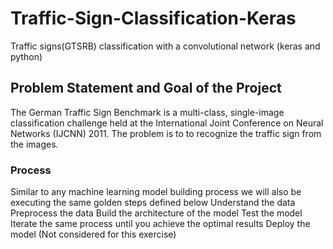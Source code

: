 # Traffic-Sign-Classification-Keras
Traffic signs(GTSRB) classification with a convolutional network (keras and python)
## Problem Statement and Goal of the Project
The German Traffic Sign Benchmark is a multi-class, single-image classification challenge held at the International Joint Conference on Neural Networks (IJCNN) 2011.
The problem is to to recognize the traffic sign from the images.

### Process

Similar to any machine learning model building process we will also be executing the same golden steps defined below
        Understand the data
                Preprocess the data
                 Build the architecture of the model
                    Test the model
                  Iterate the same process until you achieve the optimal results
                     Deploy the model (Not considered for this exercise)
